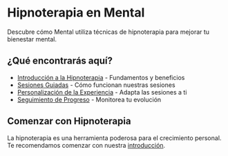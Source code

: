 # Hipnoterapia en Mental

Descubre cómo Mental utiliza técnicas de hipnoterapia para mejorar tu bienestar mental.

## ¿Qué encontrarás aquí?

- [Introducción a la Hipnoterapia](./introduccion-hipnoterapia.md) - Fundamentos y beneficios
- [Sesiones Guiadas](./sesiones-guiadas.md) - Cómo funcionan nuestras sesiones
- [Personalización de la Experiencia](./personalizacion-experiencia.md) - Adapta las sesiones a ti
- [Seguimiento de Progreso](./seguimiento-progreso.md) - Monitorea tu evolución

## Comenzar con Hipnoterapia

La hipnoterapia es una herramienta poderosa para el crecimiento personal. Te recomendamos comenzar con nuestra [introducción](./introduccion-hipnoterapia.md).
